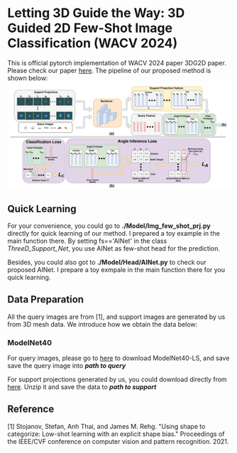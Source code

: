 # Letting 3D Guide the Way: 3D Guided 2D Few-Shot Image Classification (WACV 2024)
This is official pytorch implementation of WACV 2024 paper 3DG2D paper. Please check our paper [here](https://openaccess.thecvf.com/content/WACV2024/papers/Chen_Letting_3D_Guide_the_Way_3D_Guided_2D_Few-Shot_Image_WACV_2024_paper.pdf). The pipeline of our proposed method is shown below: ![avatar](Img\flow.PNG)

## Quick Learning
For your convenience, you could go to **./Model/Img_few_shot_prj.py** directly for quick learning of our method. I prepared a toy example in the main function there. By setting fs=='AINet' in the class *ThreeD_Support_Net*, you use AINet as few-shot head for the prediction. 

Besides, you could also got to **./Model/Head/AINet.py** to check our proposed AINet. I prepare a toy exmpale in the main function there for you quick learning.

## Data Preparation
All the query images are from [1], and support images are generated by us from 3D mesh data. We introduce how we obtain the data below:

### ModelNet40
For query images, please go to [here](https://github.com/rehg-lab/lowshot-shapebias) to download ModelNet40-LS, and save save the query image into ***path to query***

For support projections generated by us, you could download directly from [here](https://drive.google.com/file/d/1U6VLcY-kEhQhkWI3fkA-ObJOlC88Ytfa/view?usp=share_link). Unzip it and save the data to ***path to support*** 




## Reference 
[1] Stojanov, Stefan, Anh Thai, and James M. Rehg. "Using shape to categorize: Low-shot learning with an explicit shape bias." Proceedings of the IEEE/CVF conference on computer vision and pattern recognition. 2021.